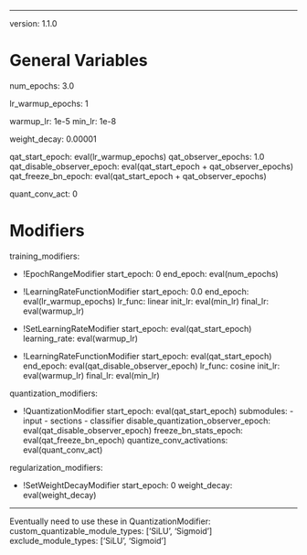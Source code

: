 <!--
Copyright (c) 2021 - present / Neuralmagic, Inc. All Rights Reserved.

Licensed under the Apache License, Version 2.0 (the "License");
you may not use this file except in compliance with the License.
You may obtain a copy of the License at

   http://www.apache.org/licenses/LICENSE-2.0

Unless required by applicable law or agreed to in writing,
software distributed under the License is distributed on an "AS IS" BASIS,
WITHOUT WARRANTIES OR CONDITIONS OF ANY KIND, either express or implied.
See the License for the specific language governing permissions and
limitations under the License.
-->

---
version: 1.1.0

# General Variables
num_epochs: 3.0

lr_warmup_epochs: 1

warmup_lr: 1e-5
min_lr: 1e-8

weight_decay: 0.00001

qat_start_epoch: eval(lr_warmup_epochs)
qat_observer_epochs: 1.0
qat_disable_observer_epoch: eval(qat_start_epoch + qat_observer_epochs)
qat_freeze_bn_epoch: eval(qat_start_epoch + qat_observer_epochs)

quant_conv_act: 0

# Modifiers

training_modifiers:
  - !EpochRangeModifier
    start_epoch: 0
    end_epoch: eval(num_epochs)

  - !LearningRateFunctionModifier
    start_epoch: 0.0
    end_epoch: eval(lr_warmup_epochs)
    lr_func: linear
    init_lr: eval(min_lr)
    final_lr: eval(warmup_lr)

  - !SetLearningRateModifier
    start_epoch: eval(qat_start_epoch)
    learning_rate: eval(warmup_lr)

  - !LearningRateFunctionModifier
    start_epoch: eval(qat_start_epoch)
    end_epoch: eval(qat_disable_observer_epoch)
    lr_func: cosine
    init_lr: eval(warmup_lr)
    final_lr: eval(min_lr)

quantization_modifiers:
  - !QuantizationModifier
      start_epoch: eval(qat_start_epoch)
      submodules:
        - input
        - sections
        - classifier
      disable_quantization_observer_epoch: eval(qat_disable_observer_epoch)
      freeze_bn_stats_epoch: eval(qat_freeze_bn_epoch)
      quantize_conv_activations: eval(quant_conv_act)

regularization_modifiers:
  - !SetWeightDecayModifier
      start_epoch: 0
      weight_decay: eval(weight_decay)

---

Eventually need to use these in QuantizationModifier:
      custom_quantizable_module_types: [‘SiLU’, ‘Sigmoid’]
      exclude_module_types: [‘SiLU’, ‘Sigmoid’]
